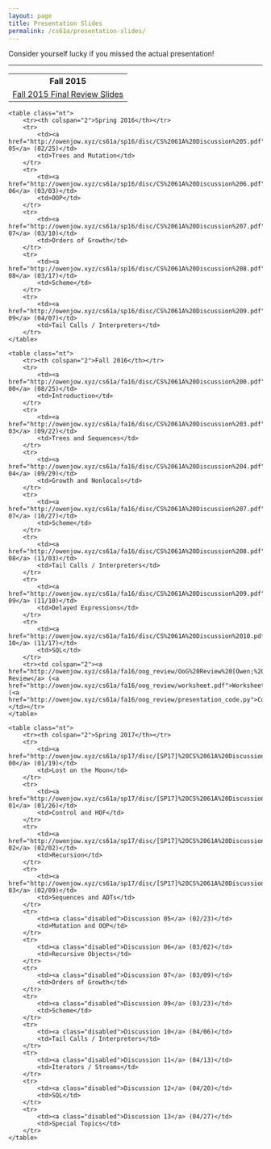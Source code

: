 ```yaml
---
layout: page
title: Presentation Slides
permalink: /cs61a/presentation-slides/
---
```


<p>
    Consider yourself lucky if you missed the actual presentation!
</p>

<hr class="overarching" />

<div>
    <table class="nt">
        <tr><th>Fall 2015</th></tr>
        <tr>
            <td><a href="https://docs.google.com/presentation/d/1bILyUkV2OkMIQ6GNKsc56_4-rNZ1TVw0M_bGELtM-3E/edit?usp=sharing">Fall 2015 Final Review Slides</a></td>
        </tr>
    </table>
    
    <table class="nt">
        <tr><th colspan="2">Spring 2016</th></tr>
        <tr>
            <td><a href="http://owenjow.xyz/cs61a/sp16/disc/CS%2061A%20Discussion%205.pdf">Discussion 05</a> (02/25)</td>
            <td>Trees and Mutation</td>
        </tr>
        <tr>
            <td><a href="http://owenjow.xyz/cs61a/sp16/disc/CS%2061A%20Discussion%206.pdf">Discussion 06</a> (03/03)</td>
            <td>OOP</td>
        </tr>
        <tr>
            <td><a href="http://owenjow.xyz/cs61a/sp16/disc/CS%2061A%20Discussion%207.pdf">Discussion 07</a> (03/10)</td>
            <td>Orders of Growth</td>
        </tr>
        <tr>
            <td><a href="http://owenjow.xyz/cs61a/sp16/disc/CS%2061A%20Discussion%208.pdf">Discussion 08</a> (03/17)</td>
            <td>Scheme</td>
        </tr>
        <tr>
            <td><a href="http://owenjow.xyz/cs61a/sp16/disc/CS%2061A%20Discussion%209.pdf">Discussion 09</a> (04/07)</td>
            <td>Tail Calls / Interpreters</td>
        </tr>
    </table>
    
    <table class="nt">
        <tr><th colspan="2">Fall 2016</th></tr>
        <tr>
            <td><a href="http://owenjow.xyz/cs61a/fa16/disc/CS%2061A%20Discussion%200.pdf">Discussion 00</a> (08/25)</td>
            <td>Introduction</td>
        </tr>
        <tr>
            <td><a href="http://owenjow.xyz/cs61a/fa16/disc/CS%2061A%20Discussion%203.pdf">Discussion 03</a> (09/22)</td>
            <td>Trees and Sequences</td>
        </tr>
        <tr>
            <td><a href="http://owenjow.xyz/cs61a/fa16/disc/CS%2061A%20Discussion%204.pdf">Discussion 04</a> (09/29)</td>
            <td>Growth and Nonlocals</td>
        </tr>
        <tr>
            <td><a href="http://owenjow.xyz/cs61a/fa16/disc/CS%2061A%20Discussion%207.pdf">Discussion 07</a> (10/27)</td>
            <td>Scheme</td>
        </tr>
        <tr>
            <td><a href="http://owenjow.xyz/cs61a/fa16/disc/CS%2061A%20Discussion%208.pdf">Discussion 08</a> (11/03)</td>
            <td>Tail Calls / Interpreters</td>
        </tr>
        <tr>
            <td><a href="http://owenjow.xyz/cs61a/fa16/disc/CS%2061A%20Discussion%209.pdf">Discussion 09</a> (11/10)</td>
            <td>Delayed Expressions</td>
        </tr>
        <tr>
            <td><a href="http://owenjow.xyz/cs61a/fa16/disc/CS%2061A%20Discussion%2010.pdf">Discussion 10</a> (11/17)</td>
            <td>SQL</td>
        </tr>
        <tr><td colspan="2"><a href="http://owenjow.xyz/cs61a/fa16/oog_review/OoG%20Review%20[Owen;%20Fall%202016].pdf">OoG Review</a> (<a href="http://owenjow.xyz/cs61a/fa16/oog_review/worksheet.pdf">Worksheet</a>) (<a href="http://owenjow.xyz/cs61a/fa16/oog_review/presentation_code.py">Code</a>)</td></tr>
    </table>

    <table class="nt">
        <tr><th colspan="2">Spring 2017</th></tr>
        <tr>
            <td><a href="http://owenjow.xyz/cs61a/sp17/disc/[SP17]%20CS%2061A%20Discussion%200.pdf">Discussion 00</a> (01/19)</td>
            <td>Lost on the Moon</td>
        </tr>
        <tr>
            <td><a href="http://owenjow.xyz/cs61a/sp17/disc/[SP17]%20CS%2061A%20Discussion%201.pdf">Discussion 01</a> (01/26)</td>
            <td>Control and HOF</td>
        </tr>
        <tr>
            <td><a href="http://owenjow.xyz/cs61a/sp17/disc/[SP17]%20CS%2061A%20Discussion%202.pdf">Discussion 02</a> (02/02)</td>
            <td>Recursion</td>
        </tr>
        <tr>
            <td><a href="http://owenjow.xyz/cs61a/sp17/disc/[SP17]%20CS%2061A%20Discussion%203.pdf">Discussion 03</a> (02/09)</td>
            <td>Sequences and ADTs</td>
        </tr>
        <tr>
            <td><a class="disabled">Discussion 05</a> (02/23)</td>
            <td>Mutation and OOP</td>
        </tr>
        <tr>
            <td><a class="disabled">Discussion 06</a> (03/02)</td>
            <td>Recursive Objects</td>
        </tr>
        <tr>
            <td><a class="disabled">Discussion 07</a> (03/09)</td>
            <td>Orders of Growth</td>
        </tr>
        <tr>
            <td><a class="disabled">Discussion 09</a> (03/23)</td>
            <td>Scheme</td>
        </tr>
        <tr>
            <td><a class="disabled">Discussion 10</a> (04/06)</td>
            <td>Tail Calls / Interpreters</td>
        </tr>
        <tr>
            <td><a class="disabled">Discussion 11</a> (04/13)</td>
            <td>Iterators / Streams</td>
        </tr>
        <tr>
            <td><a class="disabled">Discussion 12</a> (04/20)</td>
            <td>SQL</td>
        </tr>
        <tr>
            <td><a class="disabled">Discussion 13</a> (04/27)</td>
            <td>Special Topics</td>
        </tr>
    </table>
</div>
